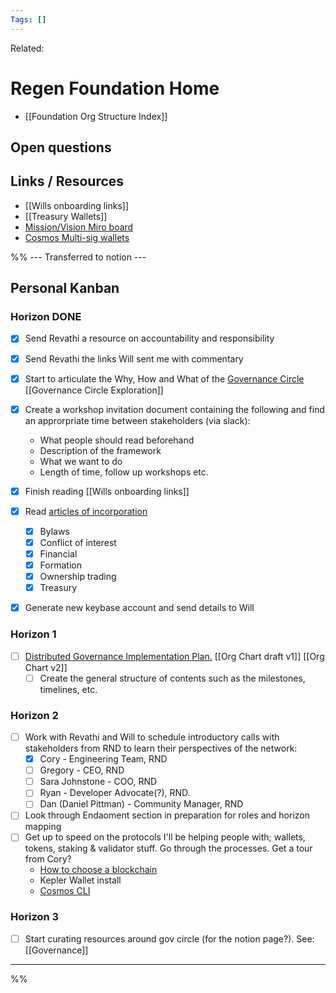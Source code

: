 ```yaml
---
Tags: []
---
```

Related: 
# Regen Foundation Home
- [[Foundation Org Structure Index]]


## Open questions

## Links / Resources
- [[Wills onboarding links]]
- [[Treasury Wallets]]
- [Mission/Vision Miro board](https://app.mural.co/t/regenfoundation4191/m/regenfoundation4191/1625248134521/84175146daba07e446939b657931fa65efface8d?sender=u70ef79b0a9c38c2d8ebd9946)
- [Cosmos Multi-sig wallets](https://docs.cosmos.network/v0.42/run-node/txs.html)








%% --- Transferred to notion ---
## Personal Kanban
### Horizon DONE
- [x] Send Revathi a resource on accountability and responsibility
- [x] Send Revathi the links Will sent me with commentary
- [x] Start to articulate the Why, How and What of the [Governance Circle](https://www.notion.so/Governance-Circle-579f67578f1d413ca7b667b824b3bf3b) [[Governance Circle Exploration]]
- [x] Create a workshop invitation document containing the following and find an approrpriate time between stakeholders (via slack):
	- What people should read beforehand
	- Description of the framework
	- What we want to do
	- Length of time, follow up workshops etc.
- [x] Finish reading [[Wills onboarding links]]
- [x] Read [articles of incorporation](https://github.com/regen-foundation/policies)
	- [x] Bylaws
	- [x] Conflict of interest
	- [x] Financial
	- [x] Formation
	- [x] Ownership trading
	- [x] Treasury
- [x] Generate new keybase account and send details to Will


### Horizon 1
- [ ] [Distributed Governance Implementation Plan.](https://www.notion.so/Distributed-Governance-Implementation-Plan-468f58bc74944aee9521be970ed0ed35) [[Org Chart draft v1]] [[Org Chart v2]]
	- [ ] Create the general structure of contents such as the milestones, timelines, etc. 

### Horizon 2
- [ ] Work with Revathi and Will to schedule introductory calls with stakeholders from RND to learn their perspectives of the network:
	- [x]   Cory - Engineering Team, RND
	- [ ]   Gregory - CEO, RND
	- [ ]   Sara Johnstone - COO, RND
	- [ ]   Ryan - Developer Advocate(?), RND.
	- [ ]   Dan (Daniel Pittman) - Community Manager, RND
- [ ] Look through Endaoment section in preparation for roles and horizon mapping
- [ ] Get up to speed on the protocols I'll be helping people with; wallets, tokens, staking & validator stuff. Go through the processes. Get a tour from Cory?
	- [How to choose a blockchain](https://medium.com/regen-network/how-to-choose-a-blockchain-55a343fd7ec4)
	- Kepler Wallet install
	- [Cosmos CLI](https://docs.cosmos.network/v0.44/modules/authz/05_client.html)

### Horizon 3
- [ ] Start curating resources around gov circle (for the notion page?). See: [[Governance]]

---

%%